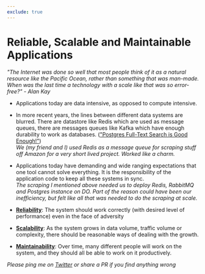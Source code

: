 ```yaml
---
exclude: true
---
```

# Reliable, Scalable and Maintainable Applications

_"The Internet was done so well that most people think of it as a natural resource like the Pacific Ocean, rather than something that was man-made. When was the last time a technology with a scale like that was so error-free?" - Alan Kay_

* Applications today are data intensive, as opposed to compute intensive.

* In more recent years, the lines between different data systems are blurred. There are datastore like Redis which are used as message queues, there are messages queues like Kafka which have enough durability to work as databases. (["Postgres Full-Text Search is Good Enough!"](http://rachbelaid.com/postgres-full-text-search-is-good-enough/))<br>_We (my friend and I) used Redis as a message queue for scraping stuff off Amazon for a very short lived project. Worked like a charm._

* Applications today have demanding and wide ranging expectations that one tool cannot solve everything. It is the responsibility of the application code to keep all these systems in sync.
<br>_The scraping I mentioned above needed us to deploy Redis, RabbitMQ and Postgres instance on DO. Part of the reason could have been our inefficiency, but felt like all that was needed to do the scraping at scale._

* **[Reliability](/design-data-intensive-apps/1-1-reliability.html)**: The system should work correctly (with desired level of performance) even in the face of adversity

* **[Scalability]()**: As the system grows in data volume, traffic volume or complexity, there should be reasonable ways of dealing with the growth.

* **[Maintainability]()**: Over time, many different people will work on the system, and they should all be able to work on it productively.






























_Please ping me on [Twitter](https://twitter.com/parakalakavi) or share a PR if you find anything wrong_